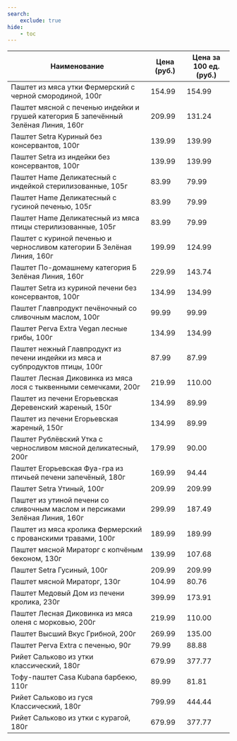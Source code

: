 ```yaml
---
search:
    exclude: true
hide:
    - toc
---
```


| Наименование | Цена (руб.) | Цена за 100 ед. (руб.) |
| -- | -- | -- |
| Паштет из мяса утки Фермерский с черной смородиной, 100г | 154.99 | 154.99 |
| Паштет мясной с печенью индейки и грушей категория Б запечённый Зелёная Линия, 160г | 209.99 | 131.24 |
| Паштет Setra Куриный без консервантов, 100г | 139.99 | 139.99 |
| Паштет Setra из индейки без консервантов, 100г | 139.99 | 139.99 |
| Паштет Hame Деликатесный с индейкой стерилизованные, 105г | 83.99 | 79.99 |
| Паштет Hame Деликатесный с гусиной печенью, 105г | 83.99 | 79.99 |
| Паштет Hame Деликатесный из мяса птицы стерилизованные, 105г | 83.99 | 79.99 |
| Паштет с куриной печенью и черносливом категории Б Зелёная Линия, 160г | 199.99 | 124.99 |
| Паштет По-домашнему категория Б Зелёная Линия, 160г | 229.99 | 143.74 |
| Паштет Setra из куриной печени без консервантов, 100г | 134.99 | 134.99 |
| Паштет Главпродукт печёночный со сливочным маслом, 100г | 99.99 | 99.99 |
| Паштет Perva Extra Vegan лесные грибы, 100г | 134.99 | 134.99 |
| Паштет нежный Главпродукт из печени индейки из мяса и субпродуктов птицы, 100г | 87.99 | 87.99 |
| Паштет Лесная Диковинка из мяса лося с тыквенными семечками, 200г | 219.99 | 110.00 |
| Паштет из печени Егорьевская Деревенский жареный, 150г | 134.99 | 89.99 |
| Паштет из печени Егорьевская жареный, 150г | 134.99 | 89.99 |
| Паштет Рублёвский Утка с черносливом мясной деликатесный, 200г | 179.99 | 90.00 |
| Паштет Егорьевская Фуа-гра из птичьей печени запечёный, 180г | 169.99 | 94.44 |
| Паштет Setra Утиный, 100г | 209.99 | 209.99 |
| Паштет из утиной печени со сливочным маслом и персиками Зелёная Линия, 160г | 299.99 | 187.49 |
| Паштет из мяса кролика Фермерский с прованскими травами, 100г | 189.99 | 189.99 |
| Паштет мясной Мираторг с копчёным беконом, 130г | 139.99 | 107.68 |
| Паштет Setra Гусиный, 100г | 209.99 | 209.99 |
| Паштет мясной Мираторг, 130г | 104.99 | 80.76 |
| Паштет Медовый Дом из печени кролика, 230г | 399.99 | 173.91 |
| Паштет Лесная Диковинка из мяса оленя с морковью, 200г | 219.99 | 110.00 |
| Паштет Высший Вкус Грибной, 200г | 269.99 | 135.00 |
| Паштет Perva Extra с печенью, 90г | 79.99 | 88.88 |
| Рийет Сальково из утки классический, 180г | 679.99 | 377.77 |
| Тофу-паштет Casa Kubana барбекю, 110г | 89.99 | 81.81 |
| Рийет Сальково из гуся Классический, 180г | 799.99 | 444.44 |
| Рийет Сальково из утки с курагой, 180г | 679.99 | 377.77 |
